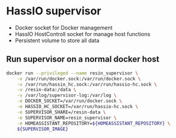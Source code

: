 
# HassIO supervisor

- Docker socket for Docker management
- HassIO HostControll socket for manage host functions
- Persistent volume to store all data

## Run supervisor on a normal docker host

```bash
docker run --privileged --name resin_supervisor \
    -v /var/run/docker.sock:/var/run/docker.sock \
    -v /var/run/hassio_hc.sock:/var/run/hassio-hc.sock \
    -v /resin-data:/data \
    -v /var/log/supervisor-log:/var/log \
    -e DOCKER_SOCKET=/var/run/docker.sock \
    -e HASSIO_HC_SOCKET=/var/run/hassio-hc.sock \
    -e SUPERVISOR_SHARE=/resin-data \
    -e SUPERVISOR_NAME=resin_supervisor \
    -e HOMEASSISTANT_REPOSITORY=${HOMEASSISTANT_REPOSITORY} \
    ${SUPERVISOR_IMAGE}
```
